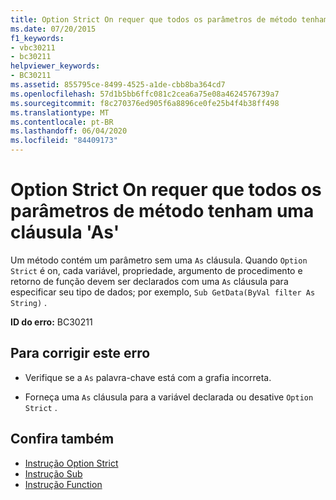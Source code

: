 ```yaml
---
title: Option Strict On requer que todos os parâmetros de método tenham uma cláusula 'As'
ms.date: 07/20/2015
f1_keywords:
- vbc30211
- bc30211
helpviewer_keywords:
- BC30211
ms.assetid: 855795ce-8499-4525-a1de-cbb8ba364cd7
ms.openlocfilehash: 57d1b5bb6ffc081c2cea6a75e08a4624576739a7
ms.sourcegitcommit: f8c270376ed905f6a8896ce0fe25b4f4b38ff498
ms.translationtype: MT
ms.contentlocale: pt-BR
ms.lasthandoff: 06/04/2020
ms.locfileid: "84409173"
---
```

# <a name="option-strict-on-requires-that-all-method-parameters-have-an-as-clause"></a>Option Strict On requer que todos os parâmetros de método tenham uma cláusula 'As'
Um método contém um parâmetro sem uma `As` cláusula. Quando `Option Strict` é on, cada variável, propriedade, argumento de procedimento e retorno de função devem ser declarados com uma `As` cláusula para especificar seu tipo de dados; por exemplo, `Sub GetData(ByVal filter As String)` .  
  
 **ID do erro:** BC30211  
  
## <a name="to-correct-this-error"></a>Para corrigir este erro  
  
- Verifique se a `As` palavra-chave está com a grafia incorreta.  
  
- Forneça uma `As` cláusula para a variável declarada ou desative `Option Strict` .  
  
## <a name="see-also"></a>Confira também

- [Instrução Option Strict](../language-reference/statements/option-strict-statement.md)
- [Instrução Sub](../language-reference/statements/sub-statement.md)
- [Instrução Function](../language-reference/statements/function-statement.md)
